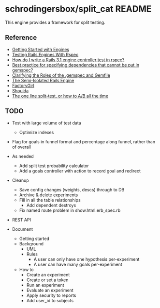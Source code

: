 # schrodingersbox/split_cat README

This engine provides a framework for split testing.

## Reference

 * [Getting Started with Engines](http://edgeguides.rubyonrails.org/engines.html)
 * [Testing Rails Engines With Rspec](http://whilefalse.net/2012/01/25/testing-rails-engines-rspec/)
 * [How do I write a Rails 3.1 engine controller test in rspec?](http://stackoverflow.com/questions/5200654/how-do-i-write-a-rails-3-1-engine-controller-test-in-rspec)
 * [Best practice for specifying dependencies that cannot be put in gemspec?](https://groups.google.com/forum/?fromgroups=#!topic/ruby-bundler/U7FMRAl3nJE)
 * [Clarifying the Roles of the .gemspec and Gemfile](http://yehudakatz.com/2010/12/16/clarifying-the-roles-of-the-gemspec-and-gemfile/)
 * [The Semi-Isolated Rails Engine](http://bibwild.wordpress.com/2012/05/10/the-semi-isolated-rails-engine/)
 * [FactoryGirl](https://github.com/thoughtbot/factory_girl)
 * [Shoulda](https://github.com/thoughtbot/shoulda-matchers)
 * [The one line split-test, or how to A/B all the time](http://www.startuplessonslearned.com/2008/09/one-line-split-test-or-how-to-ab-all.html)

## TODO

  * Test with large volume of test data
    * Optimize indexes

  * Flag for goals in funnel format and percentage along funnel, rather than of overall

  * As needed
    * Add split test probability calculator
    * Add a goals controller with action to record goal and redirect

  * Cleanup
     * Save config changes (weights, descs) through to DB
     * Archive & delete experiments
      * Fill in all the table relationships
         * Add dependent destroys
      * Fix named route problem in show.html.erb_spec.rb

  * REST API

  * Document
    * Getting started
    * Background
      * UML
      * Rules
        * A user can only have one hypothesis per-experiment
        * A user can have many goals per-experiment
    * How to
        * Create an experiment
        * Create or set a token
        * Run an experiment
        * Evaluate an experiment
        * Apply security to reports
        * Add user_id to subjects




